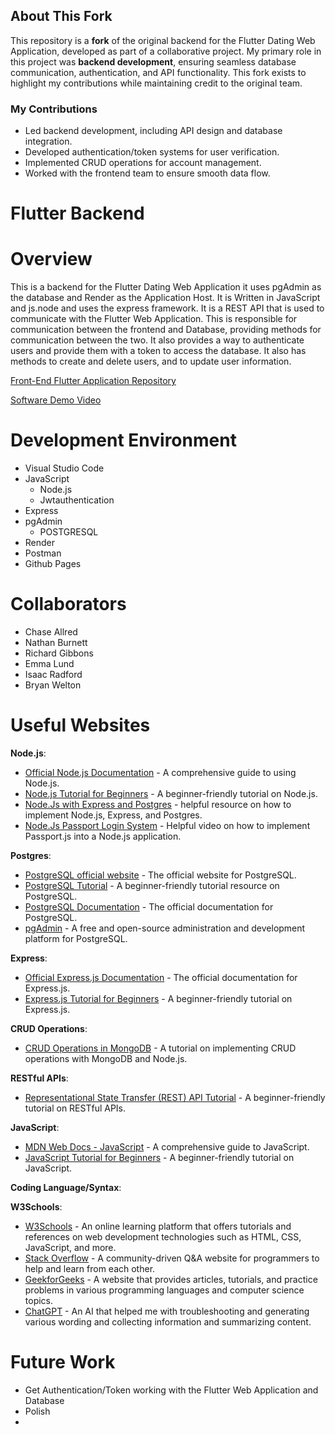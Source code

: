 ## About This Fork
This repository is a **fork** of the original backend for the Flutter Dating Web Application, developed as part of a collaborative project. My primary role in this project was **backend development**, ensuring seamless database communication, authentication, and API functionality. This fork exists to highlight my contributions while maintaining credit to the original team.

### My Contributions
- Led backend development, including API design and database integration.
- Developed authentication/token systems for user verification.
- Implemented CRUD operations for account management.
- Worked with the frontend team to ensure smooth data flow.

# Flutter Backend

# Overview

This is a backend for the Flutter Dating Web Application it uses pgAdmin as the database and Render as the Application Host. It is Written in JavaScript and js.node and uses the express framework. It is a REST API that is used to communicate with the Flutter Web Application. This is responsible for communication between the frontend and Database, providing methods for communication between the two. It also provides a way to authenticate users and provide them with a token to access the database. It also has methods to create and delete users, and to update user information.

[Front-End Flutter Application Repository](https://github.com/emma-gl/Flutter/blob/main/README.md)

[Software Demo Video](http://youtube.link.goes.here)

# Development Environment

- Visual Studio Code
- JavaScript
  - Node.js
  - Jwtauthentication
- Express
- pgAdmin
  - POSTGRESQL
- Render
- Postman
- Github Pages

# Collaborators

- Chase Allred
- Nathan Burnett
- Richard Gibbons
- Emma Lund
- Isaac Radford
- Bryan Welton

# Useful Websites

**Node.js**:

- [Official Node.js Documentation](https://nodejs.org/en/docs/) - A comprehensive guide to using Node.js.
- [Node.js Tutorial for Beginners](https://www.tutorialspoint.com/nodejs/index.htm) - A beginner-friendly tutorial on Node.js.
- [Node.Js with Express and Postgres](https://dev.to/tienbku/node-js-express-login-example-with-postgresql-5676) - helpful resource on how to implement Node.js, Express, and Postgres.
- [Node.Js Passport Login System](https://youtu.be/-RCnNyD0L-s) - Helpful video on how to implement Passport.js into a Node.js application.

**Postgres**:

- [PostgreSQL official website](https://www.postgresql.org/) - The official website for PostgreSQL.
- [PostgreSQL Tutorial](https://www.postgresqltutorial.com/) - A beginner-friendly tutorial resource on PostgreSQL.
- [PostgreSQL Documentation](https://www.postgresql.org/docs/) - The official documentation for PostgreSQL.
- [pgAdmin](https://www.pgadmin.org/) - A free and open-source administration and development platform for PostgreSQL.

**Express**:

- [Official Express.js Documentation](https://expressjs.com/) - The official documentation for Express.js.
- [Express.js Tutorial for Beginners](https://www.tutorialspoint.com/expressjs/index.htm) - A beginner-friendly tutorial on Express.js.

**CRUD Operations**:

- [CRUD Operations in MongoDB](https://www.mongodb.com/blog/post/quick-start-crud-operations-mongodb-nodejs) - A tutorial on implementing CRUD operations with MongoDB and Node.js.

**RESTful APIs**:

- [Representational State Transfer (REST) API Tutorial](https://restfulapi.net/) - A beginner-friendly tutorial on RESTful APIs.

**JavaScript**:

- [MDN Web Docs - JavaScript](https://developer.mozilla.org/en-US/docs/Web/JavaScript) - A comprehensive guide to JavaScript.
- [JavaScript Tutorial for Beginners](https://www.tutorialspoint.com/javascript/index.htm) - A beginner-friendly tutorial on JavaScript.

**Coding Language/Syntax**:

**W3Schools**:

- [W3Schools](https://www.w3schools.com/) - An online learning platform that offers tutorials and references on web development technologies such as HTML, CSS, JavaScript, and more.
- [Stack Overflow](https://stackoverflow.com/) - A community-driven Q&A website for programmers to help and learn from each other.
- [GeekforGeeks](https://www.geeksforgeeks.org/) - A website that provides articles, tutorials, and practice problems in various programming languages and computer science topics.
- [ChatGPT](https://chat.openai.com/) - An AI that helped me with troubleshooting and generating various wording and collecting information and summarizing content.

# Future Work

- Get Authentication/Token working with the Flutter Web Application and Database
- Polish
-
